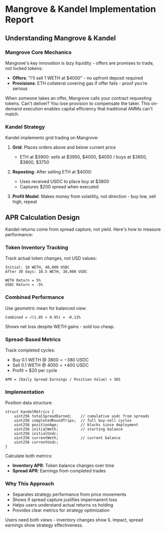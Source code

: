 # Mangrove & Kandel Implementation Report

## Understanding Mangrove & Kandel

### Mangrove Core Mechanics

Mangrove's key innovation is lazy liquidity - offers are promises to trade, not locked tokens:

- **Offers**: "I'll sell 1 WETH at $4000" - no upfront deposit required
- **Provisions**: ETH collateral covering gas if offer fails - proof you're serious

When someone takes an offer, Mangrove calls your contract requesting tokens. Can't deliver? You lose provision to compensate the taker. This on-demand execution enables capital efficiency that traditional AMMs can't match.

### Kandel Strategy

Kandel implements grid trading on Mangrove:

1. **Grid**: Places orders above and below current price

   - ETH at $3900: sells at $3950, $4000, $4050 / buys at $3850, $3800, $3750

2. **Reposting**: After selling ETH at $4000:

   - Uses received USDC to place buy at $3800
   - Captures $200 spread when executed

3. **Profit Model**: Makes money from volatility, not direction - buy low, sell high, repeat

## APR Calculation Design

Kandel returns come from spread capture, not yield. Here's how to measure performance:

### Token Inventory Tracking

Track actual token changes, not USD values:

```
Initial: 10 WETH, 40,000 USDC
After 30 days: 10.5 WETH, 38,000 USDC

WETH Return = 5%
USDC Return = -5%
```

### Combined Performance

Use geometric mean for balanced view:

```
Combined = √(1.05 × 0.95) = -0.13%
```

Shows net loss despite WETH gains - sold too cheap.

### Spread-Based Metrics

Track completed cycles:

- Buy 0.1 WETH @ $3800 = -$380 USDC
- Sell 0.1 WETH @ $4000 = +$400 USDC
- Profit = $20 per cycle

```
APR = (Daily Spread Earnings / Position Value) × 365
```

### Implementation

Position data structure:

```solidity
struct KandelMetrics {
    uint256 totalSpreadEarned;    // cumulative usdc from spreads
    uint256 completedRoundTrips;  // full buy-sell cycles
    uint256 positionAge;          // blocks since deployment
    uint256 initialWeth;          // starting balance
    uint256 initialUsdc;
    uint256 currentWeth;          // current balance
    uint256 currentUsdc;
}
```

Calculate both metrics:

- **Inventory APR**: Token balance changes over time
- **Spread APR**: Earnings from completed trades

### Why This Approach

- Separates strategy performance from price movements
- Shows if spread capture justifies impermanent loss
- Helps users understand actual returns vs holding
- Provides clear metrics for strategy optimization

Users need both views - inventory changes show IL impact, spread earnings show strategy effectiveness.
